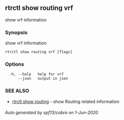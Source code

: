 ## rtrctl show routing vrf

show vrf information

### Synopsis


show vrf information

```
rtrctl show routing vrf [flags]
```

### Options

```
  -h, --help   help for vrf
      --json   output in json
```

### SEE ALSO
* [rtrctl show routing](rtrctl_show_routing.md)	 - show Routing related information

###### Auto generated by spf13/cobra on 1-Jun-2020
